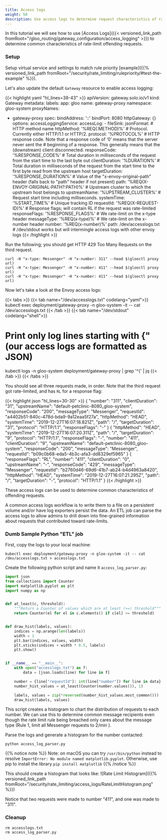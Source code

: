 ```yaml
---
title: Access logs
weight: 50
description: Use access logs to determine request characteristics of rate-limit rule breaches.
---
```


In this tutorial we will see how to use 
[Access Logs]({{< versioned_link_path fromRoot="/gloo_routing/gateway_configuration/access_logging" >}}) to determine common characteristics
of rate-limit offending requests.

### Setup
Setup virtual service and settings to match rule priority [example]({{% versioned_link_path fromRoot="/security/rate_limiting/rulepriority/#test-the-example" %}}).

Let's also update the default `Gateway` resource to enable access logging:

{{< highlight yaml "hl_lines=38-43" >}}
apiVersion: gateway.solo.io/v1
kind: Gateway
metadata:
  labels:
    app: gloo
  name: gateway-proxy
  namespace: gloo-system
proxyNames:
- gateway-proxy
spec:
  bindAddress: '::'
  bindPort: 8080
  httpGateway: {}
  options:
    accessLoggingService:
      accessLog:
      - fileSink:
          jsonFormat:
            # HTTP method name
            httpMethod: '%REQ(:METHOD)%'
            # Protocol. Currently either HTTP/1.1 or HTTP/2.
            protocol: '%PROTOCOL%'
            # HTTP response code. Note that a response code of ‘0’ means that the server never sent the
            # beginning of a response. This generally means that the (downstream) client disconnected.
            responseCode: '%RESPONSE_CODE%'
            # Total duration in milliseconds of the request from the start time to the last byte out
            clientDuration: '%DURATION%'
            # Total duration in milliseconds of the request from the start time to the first byte read from the upstream host
            targetDuration: '%RESPONSE_DURATION%'
            # Value of the "x-envoy-original-path" header (falls back to "path" header if not present)
            path: '%REQ(X-ENVOY-ORIGINAL-PATH?:PATH)%'
            # Upstream cluster to which the upstream host belongs to
            upstreamName: '%UPSTREAM_CLUSTER%'
            # Request start time including milliseconds.
            systemTime: '%START_TIME%'
            # Unique tracking ID
            requestId: '%REQ(X-REQUEST-ID)%'
            # Response flags; will contain RL if the request was rate-limited
            responseFlags: '%RESPONSE_FLAGS%'
            # We rate-limit on the x-type header
            messageType: '%REQ(x-type)%'
            # We rate-limit on the x-number header
            number: '%REQ(x-number)%'
          path: /dev/accesslogs.txt # /dev/stdout works but will intermingle access logs with other envoy logs
{{< /highlight >}}

Run the following; you should get HTTP 429 Too Many Requests on the third request.
```shell
curl -H "x-type: Messenger" -H "x-number: 311" --head $(glooctl proxy url)
curl -H "x-type: Messenger" -H "x-number: 411" --head $(glooctl proxy url)
curl -H "x-type: Messenger" -H "x-number: 411" --head $(glooctl proxy url)
```

Now let's take a look at the Envoy access logs:

{{< tabs >}}
{{< tab name="/dev/accesslogs.txt" codelang="yaml">}}
kubectl exec deployment/gateway-proxy -n gloo-system -it -- cat /dev/accesslogs.txt
{{< /tab >}}
{{< tab name="/dev/stdout" codelang="shell">}}
# Print only log lines starting with {" (our access logs are formatted as JSON)
kubectl logs -n gloo-system deployment/gateway-proxy | grep '^{' | jq
{{< /tab >}}
{{< /tabs >}}

You should see all three requests made, in order. Note that the third request got rate-limited, and has `RL` for a
response flag:

{{< highlight json "hl_lines=30-30" >}}
{
  "number": "311",
  "clientDuration": "31",
  "upstreamName": "default-petclinic-8080_gloo-system",
  "responseCode": "200",
  "messageType": "Messenger",
  "requestId": "a4402b51-840c-478d-bda9-9a12eaa5f27a",
  "httpMethod": "HEAD",
  "systemTime": "2019-12-27T16:07:18.821Z",
  "path": "/",
  "targetDuration": "31",
  "protocol": "HTTP/1.1",
  "responseFlags": "-"
}
{
  "httpMethod": "HEAD",
  "systemTime": "2019-12-27T16:07:20.311Z",
  "path": "/",
  "targetDuration": "9",
  "protocol": "HTTP/1.1",
  "responseFlags": "-",
  "number": "411",
  "clientDuration": "9",
  "upstreamName": "default-petclinic-8080_gloo-system",
  "responseCode": "200",
  "messageType": "Messenger",
  "requestId": "b09c0b68-eda5-4b3c-afa3-dd8329ef5965"
}
{
  "responseFlags": "RL",
  "number": "411",
  "clientDuration": "0",
  "upstreamName": "-",
  "responseCode": "429",
  "messageType": "Messenger",
  "requestId": "b2760d46-69d6-41b7-ab24-b4d4963a8420",
  "httpMethod": "HEAD",
  "systemTime": "2019-12-27T16:07:21.295Z",
  "path": "/",
  "targetDuration": "-",
  "protocol": "HTTP/1.1"
}
{{< /highlight >}}

These access logs can be used to determine common characteristics of offending requests.

A common access logs workflow is to write them to a file on a persistent volume and/or have log exporters persist the
data. An ETL job can parse the access logs to allow admins to drill down into fine-grained information about requests
that contributed toward rate-limits.

### Dumb Sample Python "ETL" job

First, copy the logs to your local machine:
```shell
kubectl exec deployment/gateway-proxy -n gloo-system -it -- cat /dev/accesslogs.txt > accesslogs.txt
```

Create the following python script and name it `access_log_parser.py`:
```python
import json
from collections import Counter
import matplotlib.pyplot as plt
import numpy as np


def at_least(c, threshold):
    """Return a Counter of values which are at_least (>=) threshold"""
    return Counter(el for el in c.elements() if c[el] >= threshold)


def draw_hist(labels, values):
    indices = np.arange(len(labels))
    width = 1
    plt.bar(indices, values, width)
    plt.xticks(indices + width * 0.5, labels)
    plt.show()


if __name__ == "__main__":
    with open("accesslogs.txt") as f:
        data = [json.loads(line) for line in f]

    number = {line["requestId"]: int(line["number"]) for line in data}
    number_hist_values = at_least(Counter(number.values()), 1)

    labels, values = zip(*reversed(number_hist_values.most_common()))
    draw_hist(labels, values)
```

This script creates a histogram to chart the distribution of requests to each number. We can use this to determine
common message recipients even though the rate limit rule being breached only cares about the message type
(Rule 1, limit all Messenger requests to 2/min ).

Parse the logs and generate a histogram for the number contacted:

```shell
python access_log_parser.py
```

{{% notice note %}}
Note: on macOS you can try `/usr/bin/python` instead to resolve `ImportError: No module named matplotlib.pyplot`.
Otherwise, use pip to install the library `pip install matplotlib`
{{% /notice %}}

This should create a histogram that looks like:
![Rate Limit Histogram]({{% versioned_link_path fromRoot="/security/rate_limiting/access_logs/RateLimitHistogram.png" %}})

Notice that two requests were made to number "411", and one was made to "311".

### Cleanup
```shell
rm accesslogs.txt
rm access_log_parser.py
```
